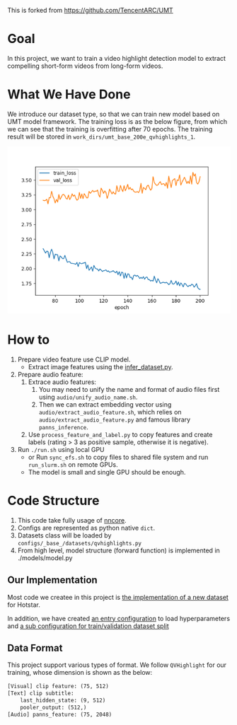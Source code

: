 This is forked from https://github.com/TencentARC/UMT

# Goal

In this project, we want to train a video highlight detection model to extract compelling short-form videos from long-form videos.

# What We Have Done

We introduce our dataset type, so that we can train new model based on UMT model framework. The training loss is as the below figure, from which we can see that the training is overfitting after 70 epochs. The training result will be stored in `work_dirs/umt_base_200e_qvhighlights_1`.

![](./images/metrics.png)

# How to

1. Prepare video feature use CLIP model.
    - Extract image features using the [infer_dataset.py](https://github.com/hotstar/media_understanding_univtg/blob/master/infer_dataset.py).
3. Prepare audio feature:
    1. Extrace audio features:
        1. You may need to unify the name and format of audio files first using `audio/unify_audio_name.sh`.
        2. Then we can extract embedding vector using `audio/extract_audio_feature.sh`, which relies on `audio/extract_audio_feature.py` and famous library `panns_inference`.
    2. Use `process_feature_and_label.py` to copy features and create labels (rating > 3 as positive sample, otherwise it is negative).
4. Run `./run.sh` using local GPU
    - or Run `sync_efs.sh` to copy files to shared file system and run `run_slurm.sh` on remote GPUs.
    - The model is small and single GPU should be enough.

# Code Structure

1. This code take fully usage of [nncore](https://github.com/yeliudev/nncore).
2. Configs are represented as python native `dict`.
3. Datasets class will be loaded by `configs/_base_/datasets/qvhighlights.py`
4. From high level, model structure (forward function) is implemented in ./models/model.py

## Our Implementation

Most code we createe in this project is [the implementation of a new dataset](./datasets/hotstar_highlight_865.py) for Hotstar.

In addition, we have created [an entry configuration](datasets/hotstar_highlight_865.py) to load hyperparameters and [a sub configuration for train/validation dataset split](configs/_base_/datasets/hotstar_highlight_865.py)

## Data Format

This project support various types of format. We follow `QVHighlight` for our training, whose dimension is shown as the below:

```
[Visual] clip feature: (75, 512)
[Text] clip subtitle:
    last_hidden_state: (9, 512)
    pooler_output: (512,)
[Audio] panns_feature: (75, 2048)
```
